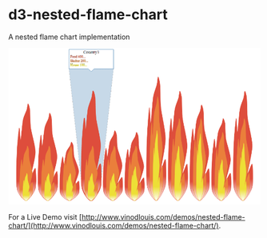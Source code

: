 # d3-nested-flame-chart
A nested flame chart implementation

![Aggregation view](https://raw.githubusercontent.com/VinodLouis/d3-nested-flame-chart/master/img/fl4.png)


For a Live Demo visit [http://www.vinodlouis.com/demos/nested-flame-chart/](http://www.vinodlouis.com/demos/nested-flame-chart/).